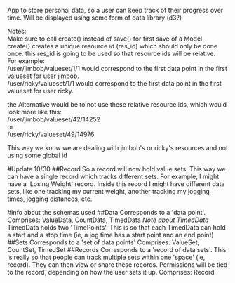 App to store personal data, so a user can keep track of their progress over time.  Will be displayed using some form of data library (d3?)

Notes:  
Make sure to call create() instead of save() for first save of a Model.
create() creates a unique resource id (res_id) which should only be done once.
this res_id is going to be used so that resource ids will be relative.  
For example:  
  /user/jimbob/valueset/1/1 would correspond to the first data point in the first valueset for user jimbob.  
  /user/ricky/valueset/1/1 would correspond to the first data point in the first valueset for user ricky.  

the Alternative would be to not use these relative resource ids, which would look more like this:  
  /user/jimbob/valueset/42/14252  
    or  
  /user/ricky/valueset/49/14976  

This way we know we are dealing with jimbob's or ricky's resources and not using some global id

#Update 10/30
##Record
So a record will now hold value sets.  This way we can have a single record which tracks different sets.  For example, I might have a 'Losing Weight' record.  Inside this record I might have different data sets, like one tracking my current weight, another tracking my jogging times, jogging distances, etc.

#Info about the schemas used
##Data
Corresponds to a 'data point'.
Comprises: ValueData, CountData, TimedData
*Note about TimedData* TimedData holds two 'TimePoints'.  This is so that each TimedData can hold a start and a stop time (ie, a jog time has a start point and an end point)
##Sets
Corresponds to a 'set of data points'
Comprises: ValueSet, CountSet, TimedSet
##Records
Corresponds to a 'record of data sets'.  This is really so that people can track multiple sets within one 'space' (ie, record).  They can then view or share these records.  Permissions will be tied to the record, depending on how the user sets it up.
Comprises: Record
